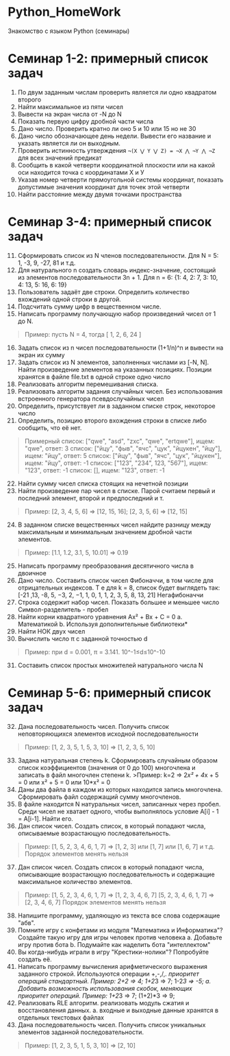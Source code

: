 # Python_HomeWork
Знакомство с языком Python (семинары)

# Семинар 1-2: примерный список задач
1.	По двум заданным числам проверить является ли одно квадратом второго 
2.	Найти максимальное из пяти чисел
3.	Вывести на экран числа от -N до N
4.	Показать первую цифру дробной части числа
5.	Дано число. Проверить кратно ли оно 5 и 10 или 15 но не 30
6.	Дано число обозначающее день недели. Вывести его название и указать является ли он выходным.
7.	Проверить истинность утверждения `¬(X ⋁ Y ⋁ Z) = ¬X ⋀ ¬Y ⋀ ¬Z` для всех значений предикат
8.	Сообщить в какой четверти координатной плоскости или на какой оси находится точка с координатами Х и У 
9.	Указав номер четверти прямоугольной системы координат, показать допустимые значения координат для точек этой четверти
10.	Найти расстояние между двумя точками пространства
# Семинар 3-4: примерный список задач
11.	Сформировать список из  N членов последовательности.
Для N = 5: 1, -3, 9, -27, 81 и т.д.
12.	Для натурального n создать словарь индекс-значение, состоящий из элементов последовательности 3n + 1.
Для n = 6: {1: 4, 2: 7, 3: 10, 4: 13, 5: 16, 6: 19}
13.	Пользователь задаёт две строки. Определить количество вхождений одной строки в другой.
14.	Подсчитать сумму цифр в вещественном числе.
15.	Написать программу получающую набор произведений чисел от 1 до N.
>Пример: пусть N = 4, тогда
[ 1, 2, 6, 24 ]
16.	Задать список из n чисел последовательности (1+1/n)^n и вывести на экран их сумму
17.	Задать список из N элементов, заполненных числами из [-N, N]. Найти произведение элементов на указанных позициях. Позиции хранятся в файле file.txt в одной строке одно число
18.	Реализовать алгоритм перемешивания списка. 
19.	Реализовать алгоритм задания случайных чисел. Без использования встроенного генератора псевдослучайных чисел
20.	Определить, присутствует ли в заданном списке строк, некоторое число 
21.	Определить, позицию второго вхождения строки в списке либо сообщить, что её нет.
> Примерный список: ["qwe", "asd", "zxc", "qwe", "ertqwe"], ищем: "qwe", ответ: 3
список: ["йцу", "фыв", "ячс", "цук", "йцукен", "йцу"], ищем: "йцу", ответ: 5
список: ["йцу", "фыв", "ячс", "цук", "йцукен"], ищем: "йцу", ответ: -1
список: ["123", "234", 123, "567"], ищем: "123", ответ: -1
список: [], ищем: "123", ответ: -1

22.	Найти сумму чисел списка стоящих на нечетной позиции
23.	Найти произведение пар чисел в списке. Парой считаем первый и последний элемент, второй и предпоследний и т.
> Пример: [2, 3, 4, 5, 6] => [12, 15, 16]; [2, 3, 5, 6] => [12, 15] 
24.	В заданном списке вещественных чисел найдите разницу между максимальным и минимальным значением дробной части элементов.
> Пример: [1.1, 1.2, 3.1, 5, 10.01] => 0.19
25.	Написать программу преобразования десятичного числа в двоичное
26.	Дано число. Составить список чисел Фибоначчи, в том числе для отрицательных индексов.  Т е для k = 8, список будет выглядеть так: [-21 ,13, -8, 5, −3,  2, −1,  1, 0, 1, 1, 2, 3, 5, 8, 13, 21] Негафибоначчи
27.	Строка содержит набор чисел. Показать большее и меньшее число
Символ-разделитель - пробел
28.	Найти корни квадратного уравнения Ax² + Bx + C = 0
a.	Математикой
b.	Используя дополнительные библиотеки*
29.	Найти НОК двух чисел
30.	Вычислить число π c заданной точностью d
>Пример: при d = 0.001, π = 3.141. 10^-1≤d≤10^-10
31.	Составить список простых множителей натурального числа N
# Семинар 5-6: примерный список задач
32.	Дана последовательность чисел. Получить список неповторяющихся элементов исходной последовательности
>Пример: [1, 2, 3, 5, 1, 5, 3, 10] => [1, 2, 3, 5, 10]
33.	Задана натуральная степень k. Сформировать случайным образом список коэффициентов (значения от 0 до 100) многочлена и записать в файл многочлен степени k. >Пример: k=2 => 2*x² + 4*x + 5 = 0 или x² + 5 = 0 или 10*x² = 0
34.	Даны два файла в каждом из которых находится запись многочлена. Сформировать файл содержащий сумму многочленов.
35.	В файле находится N натуральных чисел, записанных через пробел. Среди чисел не хватает одного, чтобы выполнялось условие A[i] - 1 = A[i-1]. Найти его.
36.	Дан список чисел. Создать список, в который попадают числа, описываемые возрастающую последовательность.
> Пример: [1, 5, 2, 3, 4, 6, 1, 7] => [1, 2, 3] или [1, 7] или [1, 6, 7] и т.д. Порядок элементов менять нельзя
37.	Дан список чисел. Создать список в который попадают числа, описывающие возрастающую последовательность и содержащие максимальное количество элементов. 
>Пример: [1, 5, 2, 3, 4, 6, 1, 7] => [1, 2, 3, 4, 6, 7] [5, 2, 3, 4, 6, 1, 7] => [2, 3, 4, 6, 7] Порядок элементов менять нельзя
38.	Напишите программу, удаляющую из текста все слова содержащие "абв".
39.	Помните игру с конфетами из модуля "Математика и Информатика"? Создайте такую игру для игры человек против человека
a.	Добавьте игру против бота
b.	Подумайте как наделить бота "интеллектом" 
40.	Вы когда-нибудь играли в игру "Крестики-нолики"? Попробуйте создать её.
41.	Написать программу вычисления арифметического выражения заданного строкой. Используются операции +,-,/,*. приоритет операций стандартный. Пример: 2+2 => 4; 1+2*3 => 7; 1-2*3 => -5; 
a.	Добавить возможность использования скобок, меняющих приоритет операций. Пример: 1+2*3 => 7; (1+2)*3 => 9;
42.	Реализовать RLE алгоритм. реализовать модуль сжатия и восстановления данных.
a.	входные и выходные данные хранятся в отдельных текстовых файлах
43.	Дана последовательность чисел. Получить список уникальных элементов заданной последовательности.
>Пример: [1, 2, 3, 5, 1, 5, 3, 10] => [2, 10]